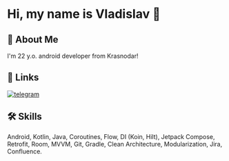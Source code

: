 # Hi, my name is Vladislav 👋

## 🚀 About Me
I'm 22 y.o. android developer from Krasnodar!

## 🔗 Links
[![telegram](https://img.shields.io/badge/telegram-1DA1F2?style=for-the-badge&logo=telegram&logoColor=white)](https://t.me/l_d_off)

## 🛠 Skills
Android, Kotlin, Java, Coroutines, Flow, DI (Koin, Hilt), Jetpack Compose, Retrofit, Room, MVVM, Git, Gradle, Clean Architecture, Modularization, Jira, Confluence.
